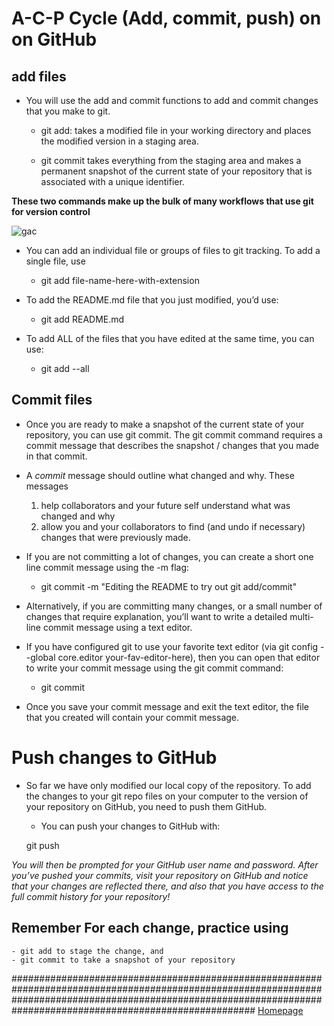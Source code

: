 # A-C-P Cycle (Add, commit, push) on on GitHub


## add files
* You will use the add and commit functions to add and commit changes that you make to git.

    - git add: takes a modified file in your working directory and places the modified version in a staging area.

    - git commit takes everything from the staging area and makes a permanent snapshot of the current state of your repository that is associated with a unique identifier.
    
**These two commands make up the bulk of many workflows that use git for version control**


![gac](https://www.earthdatascience.org/images/earth-analytics/git-version-control/git-add-commit.png)

* You can add an individual file or groups of files to git tracking. To add a single file, use

    - git add file-name-here-with-extension

* To add the README.md file that you just modified, you’d use:

    - git add README.md

* To add ALL of the files that you have edited at the same time, you can use:

    - git add --all

## Commit files
* Once you are ready to make a snapshot of the current state of your repository, you can use git commit. The git commit command requires a commit message that describes the snapshot / changes that you made in that commit.

* A *commit* message should outline what changed and why. These messages

    1. help collaborators and your future self understand what was changed and why 
    2. allow you and your collaborators to find (and undo if necessary) changes that were previously made.

* If you are not committing a lot of changes, you can create a short one line commit message using the -m flag: 
    - git commit -m "Editing the README to try out git add/commit"

* Alternatively, if you are committing many changes, or a small number of changes that require explanation, you’ll want to write a detailed multi-line commit message using a text editor.

* If you have configured git to use your favorite text editor (via git config --global core.editor your-fav-editor-here), then you can open that editor to write your commit message using the git commit command:

    - git commit

* Once you save your commit message and exit the text editor, the file that you created will contain your commit message.

# Push changes to GitHub

* So far we have only modified our local copy of the repository. To add the changes to your git repo files on your computer to the version of your repository on GitHub, you need to push them GitHub.

    - You can push your changes to GitHub with:

    git push

*You will then be prompted for your GitHub user name and password. After you’ve pushed your commits, visit your repository on GitHub and notice that your changes are reflected there, and also that you have access to the full commit history for your repository!*

## Remember For each change, practice using

    - git add to stage the change, and
    - git commit to take a snapshot of your repository

#################################################################################################################################################################################################################### [Homepage](https://majida-hatamleh.github.io/reading-notes.html)
